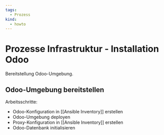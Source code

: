 ```yaml
---
tags:
  - Prozess
kind:
  - howto
---
```

# Prozesse Infrastruktur - Installation Odoo

Bereitstellung Odoo-Umgebung.

## Odoo-Umgebung bereitstellen

Arbeitsschritte:

* Odoo-Konfiguration in [[Ansible Inventory]] erstellen
* Odoo-Umgebung deployen
* Proxy-Konfiguration in [[Ansible Inventory]] erstellen
* Odoo-Datenbank initialisieren
